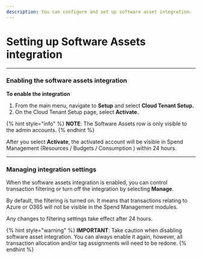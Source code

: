 ```yaml
---
description: You can configure and set up software asset integration.
---
```


# Setting up Software Assets integration

***

### Enabling the software assets integration <a href="#configuring-software-assets-integration" id="configuring-software-assets-integration"></a>

**To enable the integration**

1. From the main menu, navigate to **Setup** and select **Cloud Tenant Setup.**
2. On the Cloud Tenant Setup page, select **Activate.**

{% hint style="info" %}
&#x20;**NOTE**: The Software Assets row is only visible to the admin accounts.
{% endhint %}

After you select **Activate**, the activated account will be visible in Spend Management (Resources / Budgets / Consumption ) within 24 hours.

***

### Managing integration settings <a href="#managing-iteration-settings" id="managing-iteration-settings"></a>

When the software assets integration is enabled, you can control transaction filtering or turn off the integration by selecting **Manage**.&#x20;

By default, the filtering is turned on. It means that transactions relating to Azure or O365 will not be visible in the Spend Management modules.

Any changes to filtering settings take effect after 24 hours.

{% hint style="warning" %}
**IMPORTANT**: Take caution when disabling software asset integration. You can always enable it again, however, all transaction allocation and/or tag assignments will need to be redone.
{% endhint %}
